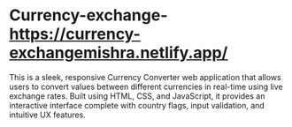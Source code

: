 # Currency-exchange- https://currency-exchangemishra.netlify.app/
This is a sleek, responsive Currency Converter web application that allows users to convert values between different currencies in real-time using live exchange rates. Built using HTML, CSS, and JavaScript, it provides an interactive interface complete with country flags, input validation, and intuitive UX features.
